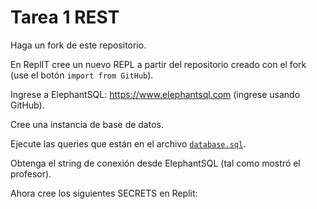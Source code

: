 # Tarea 1 REST

Haga un fork de este repositorio.

En ReplIT cree un nuevo REPL a partir del repositorio creado con el fork (use el botón `import from GitHub`).

Ingrese a ElephantSQL: https://www.elephantsql.com (ingrese usando GitHub).

Cree una instancia de base de datos.

Ejecute las queries que están en el archivo [`database.sql`](database.sql).

Obtenga el string de conexión desde ElephantSQL (tal como mostró el profesor).

Ahora cree los siguientes SECRETS en Replit:
